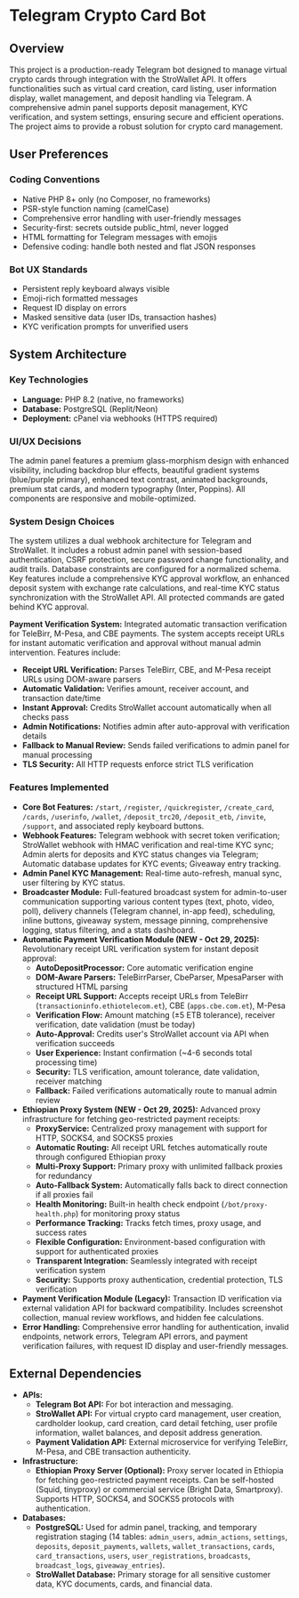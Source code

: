 # Telegram Crypto Card Bot

## Overview
This project is a production-ready Telegram bot designed to manage virtual crypto cards through integration with the StroWallet API. It offers functionalities such as virtual card creation, card listing, user information display, wallet management, and deposit handling via Telegram. A comprehensive admin panel supports deposit management, KYC verification, and system settings, ensuring secure and efficient operations. The project aims to provide a robust solution for crypto card management.

## User Preferences
### Coding Conventions
- Native PHP 8+ only (no Composer, no frameworks)
- PSR-style function naming (camelCase)
- Comprehensive error handling with user-friendly messages
- Security-first: secrets outside public_html, never logged
- HTML formatting for Telegram messages with emojis
- Defensive coding: handle both nested and flat JSON responses

### Bot UX Standards
- Persistent reply keyboard always visible
- Emoji-rich formatted messages
- Request ID display on errors
- Masked sensitive data (user IDs, transaction hashes)
- KYC verification prompts for unverified users

## System Architecture

### Key Technologies
- **Language:** PHP 8.2 (native, no frameworks)
- **Database:** PostgreSQL (Replit/Neon)
- **Deployment:** cPanel via webhooks (HTTPS required)

### UI/UX Decisions
The admin panel features a premium glass-morphism design with enhanced visibility, including backdrop blur effects, beautiful gradient systems (blue/purple primary), enhanced text contrast, animated backgrounds, premium stat cards, and modern typography (Inter, Poppins). All components are responsive and mobile-optimized.

### System Design Choices
The system utilizes a dual webhook architecture for Telegram and StroWallet. It includes a robust admin panel with session-based authentication, CSRF protection, secure password change functionality, and audit trails. Database constraints are configured for a normalized schema. Key features include a comprehensive KYC approval workflow, an enhanced deposit system with exchange rate calculations, and real-time KYC status synchronization with the StroWallet API. All protected commands are gated behind KYC approval.

**Payment Verification System:** Integrated automatic transaction verification for TeleBirr, M-Pesa, and CBE payments. The system accepts receipt URLs for instant automatic verification and approval without manual admin intervention. Features include:
- **Receipt URL Verification:** Parses TeleBirr, CBE, and M-Pesa receipt URLs using DOM-aware parsers
- **Automatic Validation:** Verifies amount, receiver account, and transaction date/time
- **Instant Approval:** Credits StroWallet account automatically when all checks pass
- **Admin Notifications:** Notifies admin after auto-approval with verification details
- **Fallback to Manual Review:** Sends failed verifications to admin panel for manual processing
- **TLS Security:** All HTTP requests enforce strict TLS verification

### Features Implemented
- **Core Bot Features:** `/start`, `/register`, `/quickregister`, `/create_card`, `/cards`, `/userinfo`, `/wallet`, `/deposit_trc20`, `/deposit_etb`, `/invite`, `/support`, and associated reply keyboard buttons.
- **Webhook Features:** Telegram webhook with secret token verification; StroWallet webhook with HMAC verification and real-time KYC sync; Admin alerts for deposits and KYC status changes via Telegram; Automatic database updates for KYC events; Giveaway entry tracking.
- **Admin Panel KYC Management:** Real-time auto-refresh, manual sync, user filtering by KYC status.
- **Broadcaster Module:** Full-featured broadcast system for admin-to-user communication supporting various content types (text, photo, video, poll), delivery channels (Telegram channel, in-app feed), scheduling, inline buttons, giveaway system, message pinning, comprehensive logging, status filtering, and a stats dashboard.
- **Automatic Payment Verification Module (NEW - Oct 29, 2025):** Revolutionary receipt URL verification system for instant deposit approval:
  - **AutoDepositProcessor:** Core automatic verification engine
  - **DOM-Aware Parsers:** TeleBirrParser, CbeParser, MpesaParser with structured HTML parsing
  - **Receipt URL Support:** Accepts receipt URLs from TeleBirr (`transactioninfo.ethiotelecom.et`), CBE (`apps.cbe.com.et`), M-Pesa
  - **Verification Flow:** Amount matching (±5 ETB tolerance), receiver verification, date validation (must be today)
  - **Auto-Approval:** Credits user's StroWallet account via API when verification succeeds
  - **User Experience:** Instant confirmation (~4-6 seconds total processing time)
  - **Security:** TLS verification, amount tolerance, date validation, receiver matching
  - **Fallback:** Failed verifications automatically route to manual admin review
- **Ethiopian Proxy System (NEW - Oct 29, 2025):** Advanced proxy infrastructure for fetching geo-restricted payment receipts:
  - **ProxyService:** Centralized proxy management with support for HTTP, SOCKS4, and SOCKS5 proxies
  - **Automatic Routing:** All receipt URL fetches automatically route through configured Ethiopian proxy
  - **Multi-Proxy Support:** Primary proxy with unlimited fallback proxies for redundancy
  - **Auto-Fallback System:** Automatically falls back to direct connection if all proxies fail
  - **Health Monitoring:** Built-in health check endpoint (`/bot/proxy-health.php`) for monitoring proxy status
  - **Performance Tracking:** Tracks fetch times, proxy usage, and success rates
  - **Flexible Configuration:** Environment-based configuration with support for authenticated proxies
  - **Transparent Integration:** Seamlessly integrated with receipt verification system
  - **Security:** Supports proxy authentication, credential protection, TLS verification
- **Payment Verification Module (Legacy):** Transaction ID verification via external validation API for backward compatibility. Includes screenshot collection, manual review workflows, and hidden fee calculations.
- **Error Handling:** Comprehensive error handling for authentication, invalid endpoints, network errors, Telegram API errors, and payment verification failures, with request ID display and user-friendly messages.

## External Dependencies

- **APIs:**
    - **Telegram Bot API:** For bot interaction and messaging.
    - **StroWallet API:** For virtual crypto card management, user creation, cardholder lookup, card creation, card detail fetching, user profile information, wallet balances, and deposit address generation.
    - **Payment Validation API:** External microservice for verifying TeleBirr, M-Pesa, and CBE transaction authenticity.
- **Infrastructure:**
    - **Ethiopian Proxy Server (Optional):** Proxy server located in Ethiopia for fetching geo-restricted payment receipts. Can be self-hosted (Squid, tinyproxy) or commercial service (Bright Data, Smartproxy). Supports HTTP, SOCKS4, and SOCKS5 protocols with authentication.
- **Databases:**
    - **PostgreSQL:** Used for admin panel, tracking, and temporary registration staging (14 tables: `admin_users`, `admin_actions`, `settings`, `deposits`, `deposit_payments`, `wallets`, `wallet_transactions`, `cards`, `card_transactions`, `users`, `user_registrations`, `broadcasts`, `broadcast_logs`, `giveaway_entries`).
    - **StroWallet Database:** Primary storage for all sensitive customer data, KYC documents, cards, and financial data.